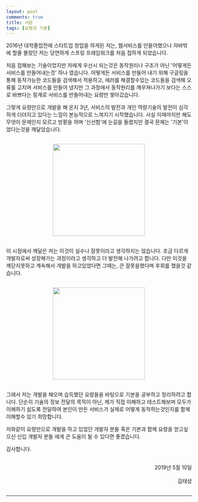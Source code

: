 ```yaml
---
layout: post
comments: true
title: 서문
tags: [요령과 기본]
---
```


2016년 대학졸업전에 스타트업 창업을 하게된 저는, 웹서비스를 만들어했으나 자바밖에 할줄 몰랐던 저는 당연하게 스프링 프레임워크를 처음 접하게 되었습니다.  
  
처음 접해보는 기술이었지만 저에게 우선시 되는것은 동작원리나 구조가 아닌 '어떻게든 서비스를 만들어내는것' 하나 였습니다. 어떻게든 서비스를 만들어 내기 위해 구글링을 통해 동작가능한 코드들을 검색해서 적용하고, 에러를 해결할수있는 코드들을 검색해 오류를 고치며 서비스를 만들어 냈지만 그 과정에서 동작원리를 깨우쳐나가기 보다는 스스로 바쁘다는 핑계로 서비스를 만들어내는 요령만 쌓아갔습니다.
  
그렇게 요령만으로 개발을 해 온지 3년, 서비스의 발전과 개인 역량기술의 발전이 심각하게 더뎌지고 있다는 느낌이 본능적으로 느껴지기 시작했습니다. 사실 이때까지만 해도 무엇이 문제인지 모르고 방황을 하며 '신선함'에 눈길을 돌렸지만 결국 문제는 '기본'이었다는것을 깨달았습니다.   
  
     
<div style="text-align:center;margin:30px 0;">
    <img height="250px" src="https://taes-k.github.io/images/posts/trick_basic/2019-05-10-intro/1.png" style="height:250px;">
</div>  

이 시점에서 깨달은 저는 이것이 실수나 잘못이라고 생각하지는 않습니다. 조금 다르게 개발자로써 성장해가는 과정이라고 생각하고 더 발전해 나가려고 합니다. 다만 이것을 깨닫지못하고 계속해서 개발을 하고있었다면 그때는, 큰 잘못을했다며 후회를 했을것 같습니다.   

   <div style="text-align:center;margin:30px 0;">

   <img height="250px" src="https://taes-k.github.io/images/posts/trick_basic/2019-05-10-intro/2.png" style="height:250px;">
   </div>  
  
그래서 저는 개발을 해오며 습득했던 요령들을 바탕으로 기본을 공부하고 정리하려고 합니다. 단순히 기술의 정보 전달의 목적이 아닌, 제가 직접 이해하고 테스트해보며 모두가 이해하기 쉽도록 전달하여 본인이 만든 서비스가 실제로 어떻게 동작하는것인지를 함께 이해할수 있기 희망합니다.   
  
저와같이 요령만으로 개발을 하고 있었던 개발자 분들 혹은 기본과 함께 요령을 얻고싶으신 신입 개발자 분들 에게 큰 도움이 될 수 있다면 좋겠습니다.   
  
감사합니다.   
  
<div style="text-align:right; margin: 30px 0;">
2019년 5월 10일<br><br>
김태성
</div>

---
